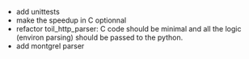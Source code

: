- add unittests
- make the speedup in C optionnal
- refactor toil_http_parser: C code should be minimal and all the logic
  (environ parsing) should be passed to the python.
- add montgrel parser
